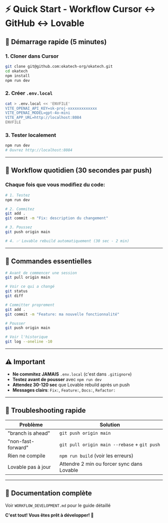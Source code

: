 # ⚡ Quick Start - Workflow Cursor ↔ GitHub ↔ Lovable

## 🚀 Démarrage rapide (5 minutes)

### 1. Cloner dans Cursor
```bash
git clone git@github.com:okatech-org/okatech.git
cd okatech
npm install
npm run dev
```

### 2. Créer `.env.local`
```bash
cat > .env.local << 'ENVFILE'
VITE_OPENAI_API_KEY=sk-proj-xxxxxxxxxxxxx
VITE_OPENAI_MODEL=gpt-4o-mini
VITE_APP_URL=http://localhost:8084
ENVFILE
```

### 3. Tester localement
```bash
npm run dev
# Ouvrez http://localhost:8084
```

---

## 📝 Workflow quotidien (30 secondes par push)

### Chaque fois que vous modifiez du code:

```bash
# 1. Testez
npm run dev

# 2. Commitez
git add .
git commit -m "Fix: description du changement"

# 3. Poussez
git push origin main

# 4. ✅ Lovable rebuild automatiquement (30 sec - 2 min)
```

---

## 🔑 Commandes essentielles

```bash
# Avant de commencer une session
git pull origin main

# Voir ce qui a changé
git status
git diff

# Committer proprement
git add .
git commit -m "Feature: ma nouvelle fonctionnalité"

# Pousser
git push origin main

# Voir l'historique
git log --oneline -10
```

---

## ⚠️ Important

- **Ne commitez JAMAIS** `.env.local` (c'est dans `.gitignore`)
- **Testez avant de pousser** avec `npm run dev`
- **Attendez 30-120 sec** que Lovable rebuild après un push
- **Messages clairs**: `Fix:`, `Feature:`, `Docs:`, `Refactor:`

---

## 🔧 Troubleshooting rapide

| Problème | Solution |
|----------|----------|
| "branch is ahead" | `git push origin main` |
| "non-fast-forward" | `git pull origin main --rebase` + `git push` |
| Rien ne compile | `npm run build` (voir les erreurs) |
| Lovable pas à jour | Attendre 2 min ou forcer sync dans Lovable |

---

## 📖 Documentation complète

Voir `WORKFLOW_DEVELOPMENT.md` pour le guide détaillé

**C'est tout! Vous êtes prêt à développer! 🚀**
